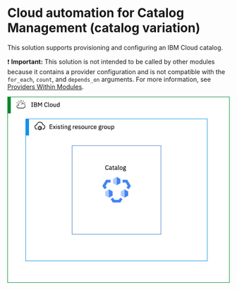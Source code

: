 # Cloud automation for Catalog Management (catalog variation)

This solution supports provisioning and configuring an IBM Cloud catalog.

:exclamation: **Important:** This solution is not intended to be called by other modules because it contains a provider configuration and is not compatible with the `for_each`, `count`, and `depends_on` arguments. For more information, see [Providers Within Modules](https://developer.hashicorp.com/terraform/language/modules/develop/providers).

![catalog](../../reference-architecture/catalog.svg)
